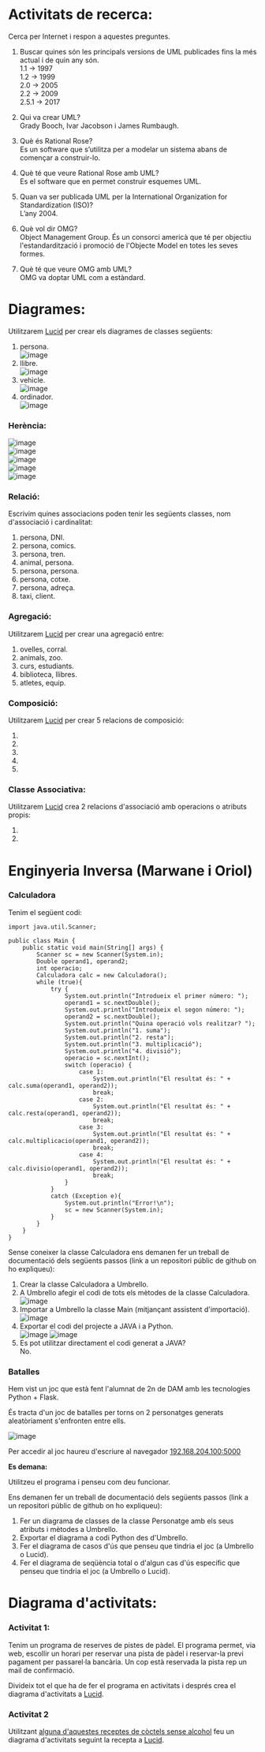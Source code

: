 # Activitats de recerca:

Cerca per Internet i respon a aquestes preguntes.

1. Buscar quines són les principals versions de UML publicades fins la més actual i de quin any són.  
1.1 → 1997  
1.2 → 1999  
2.0 → 2005  
2.2 → 2009  
2.5.1 → 2017  

2. Qui va crear UML?  
Grady Booch, Ivar Jacobson i James Rumbaugh.   

3. Què és Rational Rose?  
Es un software que s’utilitza per a modelar un sistema abans de començar a construir-lo.   

4. Què té que veure Rational Rose amb UML?  
Es el software que en permet construir esquemes UML.  

5. Quan va ser publicada UML per la International Organization for Standardization (ISO)?  
L’any 2004.  

6. Què vol dir OMG?  
Object Management Group. És un consorci americà que té per objectiu l'estandardització i promoció de l'Objecte Model en totes les seves formes.  

7. Què té que veure OMG amb UML?  
OMG va doptar UML com a estàndard.  

# Diagrames:
Utilitzarem [Lucid](https://lucid.app/) per crear els diagrames de classes següents:

1. persona.  
![image](https://user-images.githubusercontent.com/113586070/222083986-84ad7862-5e26-473d-90a7-447702465071.png)
2. llibre.  
![image](https://user-images.githubusercontent.com/113586070/222084277-d8102efc-c5ff-4c50-8e10-d11d1d0dfcc9.png)
3. vehicle.  
![image](https://user-images.githubusercontent.com/113586070/222084373-bdfe7904-7913-46c3-9342-fd031fb45a72.png)
4. ordinador.  
![image](https://user-images.githubusercontent.com/113586070/222084189-4ac83a77-0775-4784-91ed-3f21d7eba026.png)


### Herència:
![image](https://user-images.githubusercontent.com/113586070/223492888-c1b2450b-09c3-4861-afd9-52034b2e3cde.png)  
![image](https://user-images.githubusercontent.com/113586070/223492960-699c3ea2-1291-42da-b0ad-d3c95cfc793e.png)  
![image](https://user-images.githubusercontent.com/113586070/223493016-f9f39999-ca98-4bdd-afd8-1fad77904bd0.png)  
![image](https://user-images.githubusercontent.com/113586070/223493098-7c1ba5c2-7274-487c-9d69-ea6769b6960d.png)  
![image](https://user-images.githubusercontent.com/113586070/223493184-1fcea32a-ea92-49c7-87f4-b189417bc985.png)  

### Relació:  
Escrivim quines associacions poden tenir les següents classes, nom d'associació i cardinalitat:

1. persona, DNI.
2. persona, comics.
3. persona, tren.
4. animal, persona.
5. persona, persona.
6. persona, cotxe.
7. persona, adreça.
8. taxi, client.  


### Agregació: 
Utilitzarem [Lucid](https://lucid.app/) per crear una agregació entre:

1. ovelles, corral.
2. animals, zoo.
3. curs, estudiants.
4. biblioteca, llibres.
5. atletes, equip.

### Composició:
Utilitzarem [Lucid](https://lucid.app/) per crear 5 relacions de composició:

1.
2.
3.
4.
5.

### Classe Associativa:

Utilitzarem [Lucid](https://lucid.app/) crea 2 relacions d'associació amb operacions o atributs propis:

1.
2.

# Enginyeria Inversa (Marwane i Oriol)  
### Calculadora

Tenim el següent codi:

```
import java.util.Scanner;

public class Main {
    public static void main(String[] args) {
        Scanner sc = new Scanner(System.in);
        Double operand1, operand2;
        int operacio;
        Calculadora calc = new Calculadora();
        while (true){
            try {
                System.out.println("Introdueix el primer número: ");
                operand1 = sc.nextDouble();
                System.out.println("Introdueix el segon número: ");
                operand2 = sc.nextDouble();
                System.out.println("Quina operació vols realitzar? ");
                System.out.println("1. suma");
                System.out.println("2. resta");
                System.out.println("3. multiplicació");
                System.out.println("4. divisió");
                operacio = sc.nextInt();
                switch (operacio) {
                    case 1:
                        System.out.println("El resultat és: " + calc.suma(operand1, operand2));
                        break;
                    case 2:
                        System.out.println("El resultat és: " + calc.resta(operand1, operand2));
                        break;
                    case 3:
                        System.out.println("El resultat és: " + calc.multiplicacio(operand1, operand2));
                        break;
                    case 4:
                        System.out.println("El resultat és: " + calc.divisio(operand1, operand2));
                        break;
                }
            }
            catch (Exception e){
                System.out.println("Error!\n");
                sc = new Scanner(System.in);
            }
        }
    }
}
```

Sense coneixer la classe Calculadora ens demanen fer un treball de documentació dels següents passos (link a un repositori públic de github on ho expliqueu):

1. Crear la classe Calculadora a Umbrello.  
2. A Umbrello afegir el codi de tots els mètodes de la classe Calculadora.  
![image](https://user-images.githubusercontent.com/113586070/234495936-fd8d606f-fdc1-4c7b-86fb-a5b9fd64ce53.png)  
3. Importar a Umbrello la classe Main (mitjançant assistent d'importació).  
![image](https://user-images.githubusercontent.com/113586070/234498789-3e723d29-e985-4170-bc01-666c2230dc50.png)
4. Exportar el codi del projecte a JAVA i a Python.  
![image](https://user-images.githubusercontent.com/113586070/234500470-513e9e02-c158-4c8a-8a9f-61c04cebe3a3.png)
![image](https://user-images.githubusercontent.com/113586070/234500515-ef126f5b-a0b0-4a2a-9218-974156631ee5.png)
5. Es pot utilitzar directament el codi generat a JAVA?  
No.

### Batalles 

Hem vist un joc que està fent l'alumnat de 2n de DAM amb les tecnologies Python + Flask.

És tracta d'un joc de batalles per torns on 2 personatges generats aleatòriament s'enfronten entre ells.

![image](https://user-images.githubusercontent.com/110727546/234293601-609310d0-8986-4d37-be2c-c96227eca9d2.png)

Per accedir al joc haureu d'escriure al navegador [192.168.204.100:5000](http://192.168.204.100:5000)

**Es demana:**

Utilitzeu el programa i penseu com deu funcionar.

Ens demanen fer un treball de documentació dels següents passos (link a un repositori públic de github on ho expliqueu):

1. Fer un diagrama de classes de la classe Personatge amb els seus atributs i mètodes a Umbrello.
2. Exportar el diagrama a codi Python des d'Umbrello.
3. Fer el diagrama de casos d'ús que penseu que tindria el joc (a Umbrello o Lucid).
4. Fer el diagrama de seqüència total o d'algun cas d'ús específic que penseu que tindria el joc (a Umbrello o Lucid).

# Diagrama d'activitats:

### Activitat 1:
Tenim un programa de reserves de pistes de pàdel. El programa permet, via web, escollir un horari per reservar una pista de pàdel i reservar-la previ pagament per passarel·la bancària. Un cop està reservada la pista rep un mail de confirmació.

Divideix tot el que ha de fer el programa en activitats i després crea el diagrama d'activitats a [Lucid](https://lucid.app).


### Activitat 2

Utilitzant [alguna d'aquestes receptes de còctels sense alcohol](https://www.qdefesta.cat/recursos/upload/Coctels_%20sense_alcohol.pdf) feu un diagrama d'activitats seguint la recepta a [Lucid](https://lucid.app).
